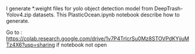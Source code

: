 I generate *.weight files for yolo object detection model from DeepTrash-Yolov4.zip datasets. This PlasticOcean.ipynb notebook describe how to generate.

Go to : https://colab.research.google.com/drive/1v7P4TrIcrSu0Mz8STOVPdKYjjuMTz4X6?usp=sharing if notebook not open
